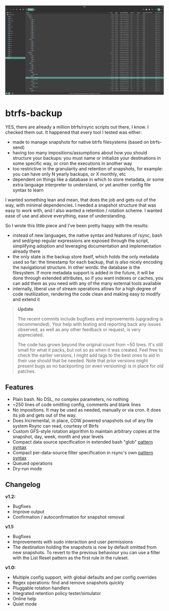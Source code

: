 ![Image](https://raw.githubusercontent.com/3coma3/btrfs-backup/master/image.png)

# btrfs-backup
YES, there are already a million btrfs/rsync scripts out there, I know. I checked them out. It happened that every tool I tested was either:

* made to manage snapshots for native btrfs filesystems (based on btrfs-send)
* having too many impositions/assumptions about how you should structure your backups: you must name or initialize your destinations in some specific way, or cron the executions in another way
* too restrictive in the granularity and retention of snapshots, for example: you can have only N yearly backups, or X monthly, etc
* dependent on things like a database in which to store metadata, or some extra language interpreter to understand, or yet another config file syntax to learn

I wanted something lean and mean, that does the job and gets out of the way, with minimal dependencies. I needed a snapshot structure that was easy to work with, and I also wanted a retention / rotation scheme.  I wanted ease of use and above everything, ease of understanding.

So I wrote this little piece and I've been pretty happy with the results:

* instead of new languages, the native syntax and features of rsync, bash and sed/grep regular expressions are exposed through the script, simplifying adoption and leveraging documentation and implementation already there
* the only state is the backup store itself, which holds the only metadata used so far: the timestamp for each backup, that is *also* nicely encoding the navigational structure. In other words: the database is the filesystem. If more metadata support is added in the future, it will be done through extended attributes, so if you want indexes or caches, you can add them as you need with any of the many external tools available
* internally, liberal use of stream operations allows for a high degree of code reutilization, rendering the code clean and making easy to modify and extend it

> **Update**
>
> The recent commits include bugfixes and improvements (upgrading is recommended). Your help with testing and reporting back any issues observed, as well as any other feedback or request, is very appreciated.
> 
> The code has grown beyond the original count from ~50 lines. It's still small for what it packs, but not so as when it was created. Feel free to check the earlier versions, I might add tags to the best ones to aid in their use should that be needed. Note that prior versions might present bugs as no backporting (or even versioning) is in place for old patches.

## Features

* Plain bash. No DSL, no complex parameters, no nothing
* ~250 lines of code omitting config, comments and blank lines
* No impositions. It may be used as needed, manually or via cron. It does its job and gets out of the way.
* Does Incremental, in place, COW powered snapshots out of any file system Rsync can read, courtesy of Btrfs
* Custom GFS-style rotation algorithm to maintain arbitrary copies at the snapshot, day, week, month and year levels
* Compact data source specification in extended bash "glob" [pattern syntax](https://mywiki.wooledge.org/glob)
* Compact per-data-source filter specification in rsync's own [pattern syntax](https://manpages.ubuntu.com/manpages/eoan/en/man1/rsync.1.html#include/exclude%20pattern%20rules)
* Queued operations
* Dry-run mode

## Changelog
**v1.2:**
* Bugfixes
* Improve output
* Confirmation / autoconfirmation for snapshot removal

**v1.1:**
* Bugfixes
* Improvements with sudo interaction and user permissions
* The destination holding the snapshots is now by default omitted from new snapshots. To revert to the previous behaviour you can use a filter with the List Reset pattern as the first rule in the ruleset.

**v1.0:**
* Multiple config support, with global defaults and per config overrides
* Regex operations: find and remove snapshots quickly
* Pluggable rotation handlers
* Integrated retention policy tester/simulator
* Online help
* Quiet mode
